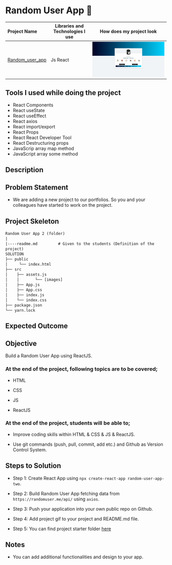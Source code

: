 # Random User App 🚀


  Project Name       |Libraries and Technologies I use     |How does my project look   
:-------------------------|-------------------------|-------------------------
[Random_user_app]()| Js React | ![Random_user_app](userapp.gif)


## Tools I used while doing the project

- React Components
- React useState
- React useEffect
- React axios
- React import/export
- React Props
- React React Developer Tool
- React Destructuring props
- JavaScrip array map method
- JavaScript array some method

## Description




## Problem Statement

- We are adding a new project to our portfolios. So you and your colleagues have started to work on the project.

## Project Skeleton

```
Random User App 2 (folder)
|
|----readme.md         # Given to the students (Definition of the project)
SOLUTION
├── public
│     └── index.html
├── src
│    ├── assets.js
│    │       └── [images]
│    ├── App.js
│    ├── App.css
│    ├── index.js
│    └── index.css
├── package.json
└── yarn.lock
```

## Expected Outcome


## Objective

Build a Random User App using ReactJS.

### At the end of the project, following topics are to be covered;

- HTML

- CSS

- JS

- ReactJS

### At the end of the project, students will be able to;

- Improve coding skills within HTML & CSS & JS & ReactJS.

- Use git commands (push, pull, commit, add etc.) and Github as Version Control System.

## Steps to Solution

- Step 1: Create React App using `npx create-react-app random-user-app-two`.

- Step 2: Build Random User App fetching data from `https://randomuser.me/api/` using `axios`.

- Step 3: Push your application into your own public repo on Github.

- Step 4: Add project gif to your project and README.md file.

- Step 5: You can find project starter folder [here](./starter/)

## Notes

- You can add additional functionalities and design to your app.


